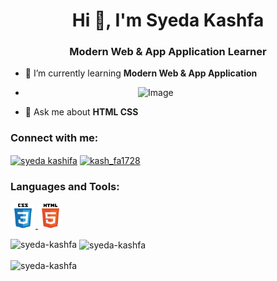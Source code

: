 <h1 align="center">Hi 👋, I'm Syeda Kashfa</h1>
<h3 align="center">Modern Web & App Application Learner</h3>

- 🌱 I’m currently learning **Modern Web & App Application**

- <img align="right" width="300px" alt="Image" src="https://github.com/user-attachments/assets/18107b79-3665-405a-b92c-6a2ace8a2235">


- 💬 Ask me about **HTML CSS**

<h3 align="left">Connect with me:</h3>
<p align="left">
<a href="https://www.linkedin" target="blank"><img align="center" src="https://raw.githubusercontent.com/rahuldkjain/github-profile-readme-generator/master/src/images/icons/Social/linked-in-alt.svg" alt="syeda kashifa" height="30" width="40" /></a>
<a href="https://www.instagram.com" target="blank"><img align="center" src="https://raw.githubusercontent.com/rahuldkjain/github-profile-readme-generator/master/src/images/icons/Social/instagram.svg" alt="kash_fa1728" height="30" width="40" /></a>
</p>

<h3 align="left">Languages and Tools:</h3>
<p align="left"> <a href="https://www.w3schools.com/css/" target="_blank" rel="noreferrer"> <img src="https://raw.githubusercontent.com/devicons/devicon/master/icons/css3/css3-original-wordmark.svg" alt="css3" width="40" height="40"/> </a> <a href="https://www.w3.org/html/" target="_blank" rel="noreferrer"> <img src="https://raw.githubusercontent.com/devicons/devicon/master/icons/html5/html5-original-wordmark.svg" alt="html5" width="40" height="40"/> </a> </p>

<p><img align="left" src="https://github-readme-stats.vercel.app/api/top-langs?username=syeda-kashfa&show_icons=true&locale=en&layout=compact" alt="syeda-kashfa" /></p>

<p>&nbsp;<img align="center" src="https://github-readme-stats.vercel.app/api?username=syeda-kashfa&show_icons=true&locale=en" alt="syeda-kashfa" /></p>

<p><img align="center" src="https://github-readme-streak-stats.herokuapp.com/?user=syeda-kashfa&" alt="syeda-kashfa" /></p>

